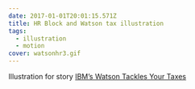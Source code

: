 ```yaml
---
date: 2017-01-01T20:01:15.571Z
title: HR Block and Watson tax illustration
tags:
  - illustration
  - motion
cover: watsonhr3.gif
---
```

Illustration for story [IBM’s Watson Tackles Your Taxes](https://www.bloomberg.com/news/articles/2017-02-27/a-famous-robot-wants-to-ease-your-tax-pain)